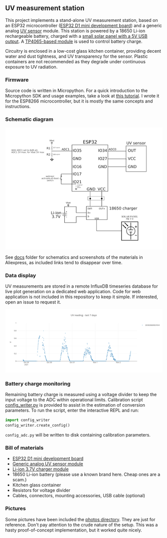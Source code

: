 ## UV measurement station
This project implements a stand-alone UV measurement station, based on an ESP32 microcontroller ([ESP32 D1 mini development board](https://www.aliexpress.com/item/4000650306925.html)) and a generic
analog [UV sensor](https://www.aliexpress.com/item/4000086056238.html) module. This station is powered by a 18650 Li-ion rechargeable battery, charged with a [small solar panel with a 5V USB output](https://www.aliexpress.com/item/1005001525456183.html). A [TP4065-based module](https://www.aliexpress.com/item/4000003923213.html) is used to control battery charge.  

Circuitry is enclosed in a low-cost glass kitchen container, providing decent water and dust tightness, and UV transparency for the sensor. Plastic containers are not recommended as they degrade under continuous exposure to UV radiation.   

### Firmware
Source code is written in Micropython. For a quick introduction to the Micropython SDK and usage examples, take a look at [this tutorial](https://github.com/bandaangosta/tutorial-wemos-esp8266). I wrote it for the ESP8266 microcontroller, but it is mostly the same concepts and instructions.

### Schematic diagram
![schematic diagram](docs/uv_sensor.png)

See [docs](docs/) folder for schematics and screenshots of the materials in Aliexpress, as included links tend to disappear over time.

### Data display
UV measurements are stored in a remote InfluxDB timeseries database for live plot generation on a dedicated web application. Code for web application is not included in this repository to keep it simple. If interested, open an issue to request it.

![7 day plot of uv readings](docs/newplot.png)

### Battery charge monitoring

Remaining battery charge is measured using a voltage divider to keep the input voltage to the ADC within operational limits. Calibration script [config_writer.py](src/station_uv/config_writer.py) is provided to assist in the estimation of conversion parameters. To run the script, enter the interactive REPL and run:

```python
import config_writer
config_writer.create_config()
```

`config_adc.py` will be written to disk containing calibration parameters.

### Bill of materials

* [ESP32 D1 mini development board](https://www.aliexpress.com/item/4000650306925.html) 
* [Generic analog UV sensor module](https://www.aliexpress.com/item/4000086056238.html) 
* [Li-ion 3.7V charger module](https://www.aliexpress.com/item/4000003923213.html) 
* 18650 Li-ion battery (please use a known brand here. Cheap ones are a scam.) 
* Kitchen glass container 
* Resistors for voltage divider
* Cables, connectors, mounting accessories, USB cable (optional)

### Pictures

Some pictures have been included the [photos directory](docs/photos/). They are just for reference. Don't pay attention to the crude nature of the setup. This was a hasty proof-of-concept implementation, but it worked quite nicely. 
